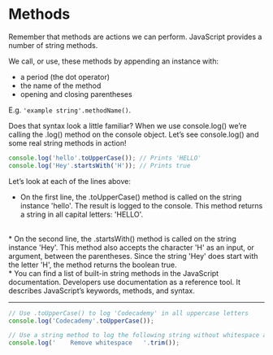 # Methods
Remember that methods are actions we can perform. JavaScript provides a number of string methods.

We call, or use, these methods by appending an instance with:

* a period (the dot operator)
* the name of the method
* opening and closing parentheses

E.g. ```'example string'.methodName()```.

Does that syntax look a little familiar? When we use console.log() we’re calling the .log() method on the console object. Let’s see console.log() and some real string methods in action!

```js
console.log('hello'.toUpperCase()); // Prints 'HELLO'
console.log('Hey'.startsWith('H')); // Prints true
```

Let’s look at each of the lines above:

* On the first line, the .toUpperCase() method is called on the string instance 'hello'. The result is logged to the console. This method returns a string in all capital letters: 'HELLO'.
<br>
* On the second line, the .startsWith() method is called on the string instance 'Hey'. This method also accepts the character 'H' as an input, or argument, between the parentheses. Since the string 'Hey' does start with the letter 'H', the method returns the boolean true.
<br>
* You can find a list of built-in string methods in the JavaScript documentation. Developers use documentation as a reference tool. It describes JavaScript’s keywords, methods, and syntax.

***

```js
// Use .toUpperCase() to log 'Codecademy' in all uppercase letters
console.log('Codecademy'.toUpperCase());

// Use a string method to log the following string without whitespace at the beginning and end of it.
console.log('    Remove whitespace   '.trim());
```
